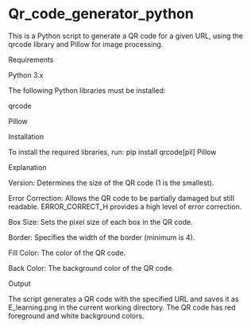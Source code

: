 # Qr_code_generator_python

This is a Python script to generate a QR code for a given URL, using the qrcode library and Pillow for image processing.

Requirements

Python 3.x

The following Python libraries must be installed:

qrcode

Pillow

Installation

To install the required libraries, run:
pip install qrcode[pil] Pillow

Explanation

Version: Determines the size of the QR code (1 is the smallest).

Error Correction: Allows the QR code to be partially damaged but still readable. ERROR_CORRECT_H provides a high level of error correction.

Box Size: Sets the pixel size of each box in the QR code.

Border: Specifies the width of the border (minimum is 4).

Fill Color: The color of the QR code.

Back Color: The background color of the QR code.

Output

The script generates a QR code with the specified URL and saves it as E_learning.png in the current working directory. The QR code has red foreground and white background colors.
